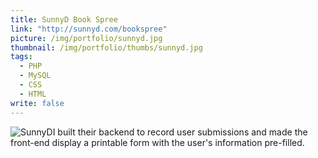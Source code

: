```yaml
---
title: SunnyD Book Spree
link: "http://sunnyd.com/bookspree"
picture: /img/portfolio/sunnyd.jpg
thumbnail: /img/portfolio/thumbs/sunnyd.jpg
tags: 
  - PHP
  - MySQL
  - CSS
  - HTML
write: false
---
```


<img src="/img/sunnyd.jpg" alt="SunnyD" class="right" />I built their backend to record user submissions and made the front-end display a printable form with the user's information pre-filled.
